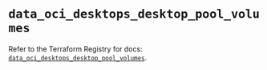 # `data_oci_desktops_desktop_pool_volumes`

Refer to the Terraform Registry for docs: [`data_oci_desktops_desktop_pool_volumes`](https://registry.terraform.io/providers/hashicorp/oci/7.19.0/docs/data-sources/desktops_desktop_pool_volumes).
